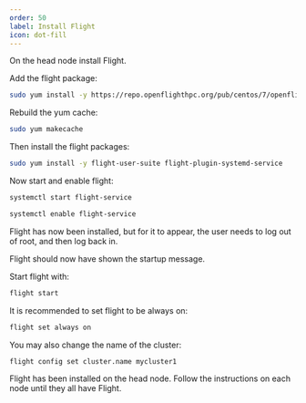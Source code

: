 ```yaml
---
order: 50
label: Install Flight
icon: dot-fill
---
```


On the head node install Flight.



Add the flight package:
```bash
sudo yum install -y https://repo.openflighthpc.org/pub/centos/7/openflighthpc-release-latest.noarch.rpm
```

Rebuild the yum cache:
```bash
sudo yum makecache
```
Then install the flight packages:
```bash
sudo yum install -y flight-user-suite flight-plugin-systemd-service
```

Now start and enable flight:

```bash
systemctl start flight-service
```
```bash
systemctl enable flight-service
```

Flight has now been installed, but for it to appear, the user needs to log out of root, and then log back in.


Flight should now have shown the startup message.

Start flight with:
```bash
flight start
```

It is recommended to set flight to be always on:
```bash
flight set always on
```

You may also change the name of the cluster:
```bash
flight config set cluster.name mycluster1
```


Flight has been installed on the head node. Follow the instructions on each node until they all have Flight.
